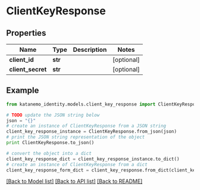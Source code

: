 # ClientKeyResponse


## Properties
Name | Type | Description | Notes
------------ | ------------- | ------------- | -------------
**client_id** | **str** |  | [optional] 
**client_secret** | **str** |  | [optional] 

## Example

```python
from katanemo_identity.models.client_key_response import ClientKeyResponse

# TODO update the JSON string below
json = "{}"
# create an instance of ClientKeyResponse from a JSON string
client_key_response_instance = ClientKeyResponse.from_json(json)
# print the JSON string representation of the object
print ClientKeyResponse.to_json()

# convert the object into a dict
client_key_response_dict = client_key_response_instance.to_dict()
# create an instance of ClientKeyResponse from a dict
client_key_response_form_dict = client_key_response.from_dict(client_key_response_dict)
```
[[Back to Model list]](../README.md#documentation-for-models) [[Back to API list]](../README.md#documentation-for-api-endpoints) [[Back to README]](../README.md)


